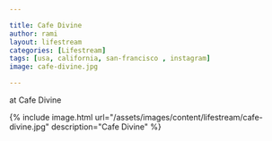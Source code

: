 ```yaml
---

title: Cafe Divine
author: rami
layout: lifestream 
categories: [Lifestream]
tags: [usa, california, san-francisco , instagram]
image: cafe-divine.jpg

---
```


at Cafe Divine

{% include image.html url="/assets/images/content/lifestream/cafe-divine.jpg" description="Cafe Divine" %}
